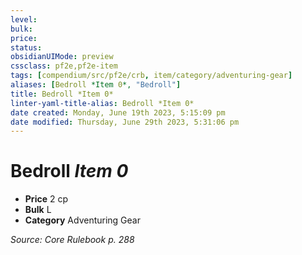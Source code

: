 ```yaml
---
level:
bulk:
price:
status:
obsidianUIMode: preview
cssclass: pf2e,pf2e-item
tags: [compendium/src/pf2e/crb, item/category/adventuring-gear]
aliases: [Bedroll *Item 0*, "Bedroll"]
title: Bedroll *Item 0*
linter-yaml-title-alias: Bedroll *Item 0*
date created: Monday, June 19th 2023, 5:15:09 pm
date modified: Thursday, June 29th 2023, 5:31:06 pm
---
```


# Bedroll *Item 0*

- **Price** 2 cp
- **Bulk** L
- **Category** Adventuring Gear

*Source: Core Rulebook p. 288*
